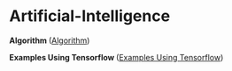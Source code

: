 # Artificial-Intelligence 


<strong> Algorithm </strong>(<a href="https://github.com/pragneshs9/Artificial-Intelligence/blob/master/Examples/README.md">Algorithm</a>)

<strong> Examples Using Tensorflow </strong>(<a href="https://github.com/pragneshs9/Artificial-Intelligence/blob/master/Examples/README.md">Examples Using Tensorflow</a>)

